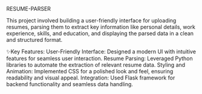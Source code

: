 RESUME-PARSER

This project involved building a user-friendly interface for uploading resumes, parsing them to extract key information like personal details, work experience, skills, and education, and displaying the parsed data in a clean and structured format.

✨Key Features:
User-Friendly Interface: Designed a modern UI with intuitive features for seamless user interaction.
Resume Parsing: Leveraged Python libraries to automate the extraction of relevant resume data.
Styling and Animation: Implemented CSS for a polished look and feel, ensuring readability and visual appeal.
Integration: Used Flask framework for backend functionality and seamless data handling.
